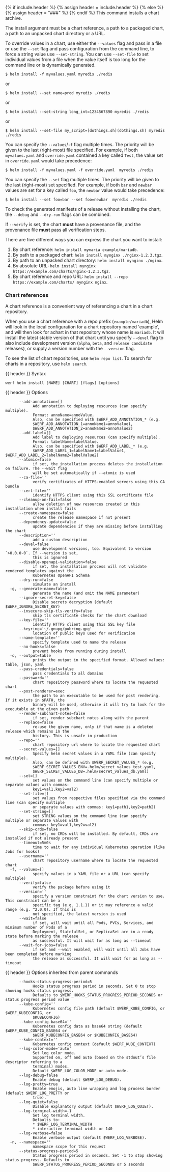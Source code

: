 {% if include.header %}
{% assign header = include.header %}
{% else %}
{% assign header = "###" %}
{% endif %}
This command installs a chart archive.

The install argument must be a chart reference, a path to a packaged chart, a path to an unpacked chart directory or a URL.

To override values in a chart, use either the `--values` flag and pass in a file or use the `--set` flag and pass configuration from the command line, to force a string value use `--set-string`. You can use `--set-file` to set individual values from a file when the value itself is too long for the command line or is dynamically generated.
```
$ helm install -f myvalues.yaml myredis ./redis
```
or
```
$ helm install --set name=prod myredis ./redis
```
or
```
$ helm install --set-string long_int=1234567890 myredis ./redis
```
or
```
$ helm install --set-file my_script=[dothings.sh](dothings.sh) myredis ./redis
```
You can specify the `--values`/`-f` flag multiple times. The priority will be given to the last (right-most) file specified. For example, if both `myvalues.yaml` and `override.yaml` contained a key called `Test`, the value set in `override.yaml` would take precedence:
```
$ helm install -f myvalues.yaml -f override.yaml  myredis ./redis
```
You can specify the `--set` flag multiple times. The priority will be given to the last (right-most) set specified. For example, if both `bar` and `newbar` values are set for a key called `foo`, the `newbar` value would take precedence:
```
$ helm install --set foo=bar --set foo=newbar  myredis ./redis
```
To check the generated manifests of a release without installing the chart, the `--debug` and `--dry-run` flags can be combined.

If `--verify` is set, the chart **must** have a provenance file, and the provenance file **must** pass all verification steps.

There are five different ways you can express the chart you want to install:
1. By chart reference: `helm install mymaria example/mariadb`.
2. By path to a packaged chart: `helm install mynginx ./nginx-1.2.3.tgz`.
3. By path to an unpacked chart directory: `helm install mynginx ./nginx`.
4. By absolute URL: `helm install mynginx https://example.com/charts/nginx-1.2.3.tgz`.
5. By chart reference and repo URL: `helm install --repo https://example.com/charts/ mynginx nginx`.

### Chart references
A chart reference is a convenient way of referencing a chart in a chart repository.

When you use a chart reference with a repo prefix (`example/mariadb`), Helm will look in the local configuration for a chart repository named 'example', and will then look for achart in that repository whose name is `mariadb`. It will install the latest stable version of that chart until you specify `--devel` flag to also include development version (`alpha`, `beta`, and `release candidate` releases), or supply a version number with the `--version` flag.

To see the list of chart repositories, use `helm repo list`. To search for charts in a repository, use `helm search`.

{{ header }} Syntax

```shell
werf helm install [NAME] [CHART] [flags] [options]
```

{{ header }} Options

```shell
      --add-annotation=[]
            Add annotation to deploying resources (can specify multiple).
            Format: annoName=annoValue.
            Also, can be specified with $WERF_ADD_ANNOTATION_* (e.g.                                
            $WERF_ADD_ANNOTATION_1=annoName1=annoValue1,                                            
            $WERF_ADD_ANNOTATION_2=annoName2=annoValue2)
      --add-label=[]
            Add label to deploying resources (can specify multiple).
            Format: labelName=labelValue.
            Also, can be specified with $WERF_ADD_LABEL_* (e.g.                                     
            $WERF_ADD_LABEL_1=labelName1=labelValue1, $WERF_ADD_LABEL_2=labelName2=labelValue2)
      --atomic=false
            if set, the installation process deletes the installation on failure. The --wait flag   
            will be set automatically if --atomic is used
      --ca-file=''
            verify certificates of HTTPS-enabled servers using this CA bundle
      --cert-file=''
            identify HTTPS client using this SSL certificate file
      --cleanup-on-fail=false
            allow deletion of new resources created in this installation when install fails
      --create-namespace=false
            create the release namespace if not present
      --dependency-update=false
            update dependencies if they are missing before installing the chart
      --description=''
            add a custom description
      --devel=false
            use development versions, too. Equivalent to version `>0.0.0-0`. If --version is set,   
            this is ignored
      --disable-openapi-validation=false
            if set, the installation process will not validate rendered templates against the       
            Kubernetes OpenAPI Schema
      --dry-run=false
            simulate an install
  -g, --generate-name=false
            generate the name (and omit the NAME parameter)
      --ignore-secret-key=false
            Disable secrets decryption (default $WERF_IGNORE_SECRET_KEY)
      --insecure-skip-tls-verify=false
            skip tls certificate checks for the chart download
      --key-file=''
            identify HTTPS client using this SSL key file
      --keyring='~/.gnupg/pubring.gpg'
            location of public keys used for verification
      --name-template=''
            specify template used to name the release
      --no-hooks=false
            prevent hooks from running during install
  -o, --output=table
            prints the output in the specified format. Allowed values: table, json, yaml
      --pass-credentials=false
            pass credentials to all domains
      --password=''
            chart repository password where to locate the requested chart
      --post-renderer=exec
            the path to an executable to be used for post rendering. If it exists in $PATH, the     
            binary will be used, otherwise it will try to look for the executable at the given path
      --render-subchart-notes=false
            if set, render subchart notes along with the parent
      --replace=false
            re-use the given name, only if that name is a deleted release which remains in the      
            history. This is unsafe in production
      --repo=''
            chart repository url where to locate the requested chart
      --secret-values=[]
            Specify helm secret values in a YAML file (can specify multiple).
            Also, can be defined with $WERF_SECRET_VALUES_* (e.g.                                   
            $WERF_SECRET_VALUES_ENV=.helm/secret_values_test.yaml,                                  
            $WERF_SECRET_VALUES_DB=.helm/secret_values_db.yaml)
      --set=[]
            set values on the command line (can specify multiple or separate values with commas:    
            key1=val1,key2=val2)
      --set-file=[]
            set values from respective files specified via the command line (can specify multiple   
            or separate values with commas: key1=path1,key2=path2)
      --set-string=[]
            set STRING values on the command line (can specify multiple or separate values with     
            commas: key1=val1,key2=val2)
      --skip-crds=false
            if set, no CRDs will be installed. By default, CRDs are installed if not already present
      --timeout=5m0s
            time to wait for any individual Kubernetes operation (like Jobs for hooks)
      --username=''
            chart repository username where to locate the requested chart
  -f, --values=[]
            specify values in a YAML file or a URL (can specify multiple)
      --verify=false
            verify the package before using it
      --version=''
            specify a version constraint for the chart version to use. This constraint can be a     
            specific tag (e.g. 1.1.1) or it may reference a valid range (e.g. ^2.0.0). If this is   
            not specified, the latest version is used
      --wait=false
            if set, will wait until all Pods, PVCs, Services, and minimum number of Pods of a       
            Deployment, StatefulSet, or ReplicaSet are in a ready state before marking the release  
            as successful. It will wait for as long as --timeout
      --wait-for-jobs=false
            if set and --wait enabled, will wait until all Jobs have been completed before marking  
            the release as successful. It will wait for as long as --timeout
```

{{ header }} Options inherited from parent commands

```shell
      --hooks-status-progress-period=5
            Hooks status progress period in seconds. Set 0 to stop showing hooks status progress.   
            Defaults to $WERF_HOOKS_STATUS_PROGRESS_PERIOD_SECONDS or status progress period value
      --kube-config=''
            Kubernetes config file path (default $WERF_KUBE_CONFIG, or $WERF_KUBECONFIG, or         
            $KUBECONFIG)
      --kube-config-base64=''
            Kubernetes config data as base64 string (default $WERF_KUBE_CONFIG_BASE64 or            
            $WERF_KUBECONFIG_BASE64 or $KUBECONFIG_BASE64)
      --kube-context=''
            Kubernetes config context (default $WERF_KUBE_CONTEXT)
      --log-color-mode='auto'
            Set log color mode.
            Supported on, off and auto (based on the stdout’s file descriptor referring to a        
            terminal) modes.
            Default $WERF_LOG_COLOR_MODE or auto mode.
      --log-debug=false
            Enable debug (default $WERF_LOG_DEBUG).
      --log-pretty=true
            Enable emojis, auto line wrapping and log process border (default $WERF_LOG_PRETTY or   
            true).
      --log-quiet=false
            Disable explanatory output (default $WERF_LOG_QUIET).
      --log-terminal-width=-1
            Set log terminal width.
            Defaults to:
            * $WERF_LOG_TERMINAL_WIDTH
            * interactive terminal width or 140
      --log-verbose=false
            Enable verbose output (default $WERF_LOG_VERBOSE).
  -n, --namespace=''
            namespace scope for this request
      --status-progress-period=5
            Status progress period in seconds. Set -1 to stop showing status progress. Defaults to  
            $WERF_STATUS_PROGRESS_PERIOD_SECONDS or 5 seconds
```


